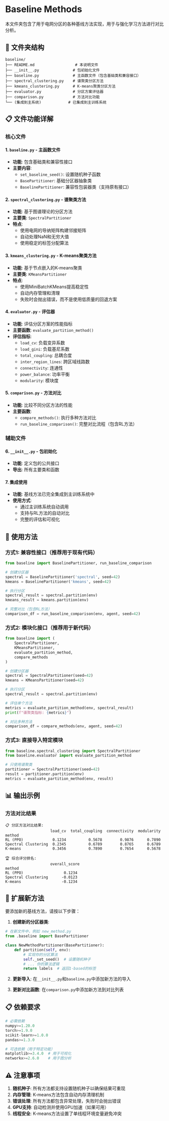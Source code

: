 # Baseline Methods

本文件夹包含了用于电网分区的各种基线方法实现，用于与强化学习方法进行对比分析。

## 📁 文件夹结构

```
baseline/
├── README.md                  # 本说明文件
├── __init__.py               # 包初始化文件
├── baseline.py               # 主函数文件（包含基础类和兼容接口）
├── spectral_clustering.py    # 谱聚类分区方法
├── kmeans_clustering.py      # K-means聚类分区方法
├── evaluator.py              # 分区方案评估器
├── comparison.py             # 方法对比功能
└── (集成到主系统)            # 已集成到主训练系统
```

## 📋 文件功能详解

### 核心文件

#### 1. `baseline.py` - 主函数文件
- **功能**: 包含基础类和兼容性接口
- **主要内容**:
  - `set_baseline_seed()`: 设置随机种子函数
  - `BasePartitioner`: 基础分区器抽象类
  - `BaselinePartitioner`: 兼容性包装器类（支持原有接口）

#### 2. `spectral_clustering.py` - 谱聚类方法
- **功能**: 基于图谱理论的分区方法
- **主要类**: `SpectralPartitioner`
- **特点**: 
  - 使用电网的导纳矩阵构建邻接矩阵
  - 自动处理NaN和无穷大值
  - 使用稳定的标签分配算法

#### 3. `kmeans_clustering.py` - K-means聚类方法
- **功能**: 基于节点嵌入的K-means聚类
- **主要类**: `KMeansPartitioner`
- **特点**:
  - 使用MiniBatchKMeans提高稳定性
  - 自动内存管理和清理
  - 失败时会抛出错误，而不是使用低质量的回退方案

#### 4. `evaluator.py` - 评估器
- **功能**: 评估分区方案的性能指标
- **主要函数**: `evaluate_partition_method()`
- **评估指标**:
  - `load_cv`: 负载变异系数
  - `load_gini`: 负载基尼系数
  - `total_coupling`: 总耦合度
  - `inter_region_lines`: 跨区域线路数
  - `connectivity`: 连通性
  - `power_balance`: 功率平衡
  - `modularity`: 模块度

#### 5. `comparison.py` - 方法对比
- **功能**: 比较不同分区方法的性能
- **主要函数**:
  - `compare_methods()`: 执行多种方法对比
  - `run_baseline_comparison()`: 完整对比流程（包含RL方法）

### 辅助文件

#### 6. `__init__.py` - 包初始化
- **功能**: 定义包的公共接口
- **导出**: 所有主要类和函数

#### 7. 集成使用
- **功能**: 基线方法已完全集成到主训练系统中
- **使用方式**:
  - 通过主训练系统自动调用
  - 支持与RL方法的自动对比
  - 完整的评估和可视化

## 🚀 使用方法

### 方式1: 兼容性接口（推荐用于现有代码）

```python
from baseline import BaselinePartitioner, run_baseline_comparison

# 创建分区器
spectral = BaselinePartitioner('spectral', seed=42)
kmeans = BaselinePartitioner('kmeans', seed=42)

# 执行分区
spectral_result = spectral.partition(env)
kmeans_result = kmeans.partition(env)

# 完整对比（包含RL方法）
comparison_df = run_baseline_comparison(env, agent, seed=42)
```

### 方式2: 模块化接口（推荐用于新代码）

```python
from baseline import (
    SpectralPartitioner, 
    KMeansPartitioner,
    evaluate_partition_method,
    compare_methods
)

# 创建分区器
spectral = SpectralPartitioner(seed=42)
kmeans = KMeansPartitioner(seed=42)

# 执行分区
spectral_result = spectral.partition(env)

# 评估单个方法
metrics = evaluate_partition_method(env, spectral_result)
print(f"谱聚类指标: {metrics}")

# 对比多种方法
comparison_df = compare_methods(env, agent, seed=42)
```

### 方式3: 直接导入特定模块

```python
from baseline.spectral_clustering import SpectralPartitioner
from baseline.evaluator import evaluate_partition_method

# 只使用谱聚类
partitioner = SpectralPartitioner(seed=42)
result = partitioner.partition(env)
metrics = evaluate_partition_method(env, result)
```

## 📊 输出示例

### 方法对比结果
```
📋 分区方法对比结果:
                    load_cv  total_coupling  connectivity  modularity
method                                                               
RL (PPO)             0.1234          0.5678        0.9876      0.7890
Spectral Clustering  0.2345          0.6789        0.8765      0.6789
K-means              0.3456          0.7890        0.7654      0.5678

🏆 综合评分排名:
                    overall_score
method                          
RL (PPO)                  0.1234
Spectral Clustering      -0.0123
K-means                  -0.1234
```

## 🔧 扩展新方法

要添加新的基线方法，请按以下步骤：

1. **创建新的分区器类**:
```python
# 在新文件中，例如 new_method.py
from .baseline import BasePartitioner

class NewMethodPartitioner(BasePartitioner):
    def partition(self, env):
        # 实现你的分区算法
        self._set_seed()  # 设置随机种子
        # ... 你的算法逻辑
        return labels  # 返回1-based的标签
```

2. **更新导入**:
在`__init__.py`和`baseline.py`中添加新方法的导入

3. **更新对比函数**:
在`comparison.py`中添加新方法到对比列表

## 📋 依赖要求

```python
# 必需依赖
numpy>=1.20.0
torch>=1.9.0
scikit-learn>=1.0.0
pandas>=1.3.0

# 可选依赖（用于特定功能）
matplotlib>=3.4.0  # 用于可视化
networkx>=2.6.0    # 用于图分析
```

## ⚠️ 注意事项

1. **随机种子**: 所有方法都支持设置随机种子以确保结果可重现
2. **内存管理**: K-means方法包含自动内存清理机制
3. **错误处理**: 所有方法都包含异常处理，失败时会抛出错误
4. **GPU支持**: 自动检测并使用GPU加速（如果可用）
5. **线程安全**: K-means方法设置了单线程环境变量避免冲突

